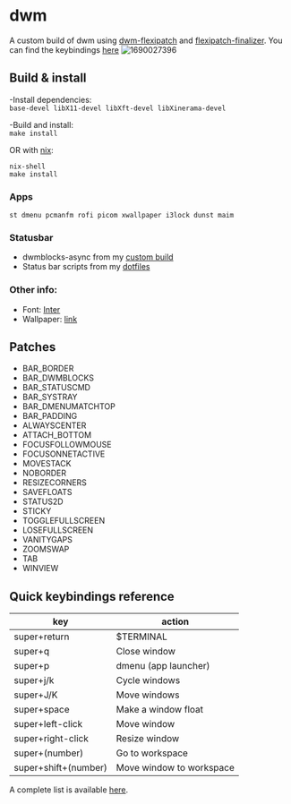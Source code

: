 # dwm
A custom build of dwm using [dwm-flexipatch](https://github.com/bakkeby/dwm-flexipatch) and [flexipatch-finalizer](https://github.com/bakkeby/flexipatch-finalizer).
You can find the keybindings [here](https://github.com/imatsatsos/dwm/wiki#keybindings)
![1690027396](https://github.com/imatsatsos/dwm/assets/49369992/a38bbb19-95e6-4766-b97f-9065c29dc35c)

## Build & install
-Install dependencies:  
```base-devel libX11-devel libXft-devel libXinerama-devel```

-Build and install:  
```make install```

OR with [nix](https://github.com/NixOS/nix):
```
nix-shell
make install
```

### Apps
```st dmenu pcmanfm rofi picom xwallpaper i3lock dunst maim```

### Statusbar
- dwmblocks-async from my [custom build](https://github.com/imatsatsos/dwmblocks-async)
- Status bar scripts from my [dotfiles](https://github.com/imatsatsos/dotfiles/tree/main/.local/bin/status)

### Other info:
- Font: [Inter](https://github.com/rsms/inter)
- Wallpaper: [link](https://wallhaven.cc/w/exwgv8)

## Patches
- BAR_BORDER
- BAR_DWMBLOCKS
- BAR_STATUSCMD
- BAR_SYSTRAY
- BAR_DMENUMATCHTOP
- BAR_PADDING
- ALWAYSCENTER
- ATTACH_BOTTOM
- FOCUSFOLLOWMOUSE
- FOCUSONNETACTIVE
- MOVESTACK
- NOBORDER
- RESIZECORNERS
- SAVEFLOATS
- STATUS2D
- STICKY
- TOGGLEFULLSCREEN
- LOSEFULLSCREEN
- VANITYGAPS
- ZOOMSWAP
- TAB
- WINVIEW


## Quick keybindings reference
| key | action |
| ---- | ---- |
| super+return | $TERMINAL | 
| super+q | Close window |
| super+p | dmenu (app launcher) | 
| super+j/k | Cycle windows |
| super+J/K | Move windows |
| super+space | Make a window float |
| super+left-click | Move window |
| super+right-click | Resize window |
| super+(number) | Go to workspace |
| super+shift+(number) | Move window to workspace |

A complete list is available [here](https://github.com/imatsatsos/dwm/wiki#keybindings).